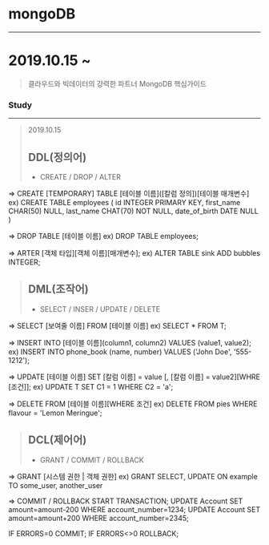 # mongoDB
---

# 2019.10.15 ~
> 클라우드와 빅데이터의 강력한 파트너 MongoDB 핵심가이드 

### Study
---
> 2019.10.15
> ## DDL(정의어)
> * CREATE / DROP / ALTER

=> CREATE [TEMPORARY] TABLE [테이블 이름]([칼럼 정의])[테이블 매개변수]
ex) CREATE TABLE employees (
      id INTEGER PRIMARY KEY,
      first_name CHAR(50) NULL,
      last_name CHAT(70) NOT NULL,
      date_of_birth DATE NULL
    )

=> DROP TABLE [테이블 이름]
ex) DROP TABLE employees;

=> ARTER [객체 타입][객체 이름][매개변수];
ex) ALTER TABLE sink ADD bubbles INTEGER;

> ## DML(조작어)
> * SELECT / INSER / UPDATE / DELETE

=> SELECT [보여줄 이름] FROM [테이블 이름]
ex) SELECT * FROM T;

=> INSERT INTO [테이블 이름](column1, column2) VALUES (value1, value2);
ex) INSERT INTO phone_book (name, number) VALUES ('John Doe', '555-1212');

=> UPDATE [테이블 이름] SET [칼럼 이름] = value [, [칼럼 이름] = value2][WHRE [조건]];
ex) UPDATE T SET C1 = 1 WHERE C2 = 'a';

=> DELETE FROM [테이블 이름][WHERE 조건]
ex) DELETE FROM pies WHERE flavour = 'Lemon Meringue';

> ## DCL(제어어)
> * GRANT / COMMIT / ROLLBACK

=> GRANT [시스템 권한 | 객체 권한]
ex) GRANT SELECT, UPDATE
      ON example
      TO some_user, another_user

=> COMMIT / ROLLBACK
START TRANSACTION;
UPDATE Account SET amount=amount-200 WHERE account_number=1234;
UPDATE Account SET amount=amount+200 WHERE account_number=2345;

IF ERRORS=0 COMMIT;
IF ERRORS<>0 ROLLBACK;
